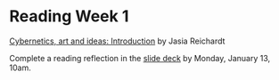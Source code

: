# Reading Week 1

[Cybernetics, art and ideas: Introduction](https://drive.google.com/file/d/1r5OGw7HWcJpFvJNjXy6WV9SLhWOI1iDx/view?usp=drive_link) by Jasia Reichardt

Complete a reading reflection in the [slide deck](https://docs.google.com/presentation/d/19cERPK5bgDiWyRd5W0zlsfTpEPHs-yetL3_VQ2Gsu8M/edit?usp=drive_link) by Monday, January 13, 10am.
